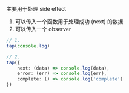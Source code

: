 主要用于处理 side effect

1. 可以传入一个函数用于处理成功 (next) 的数据
2. 可以传入一个 observer

```ts
// 1. 
tap(console.log)

// 2.
tap({
	next: (data) => console.log(data),
	error: (err) => console.log(err),
	complete: () => console.log('complete')
})
```
